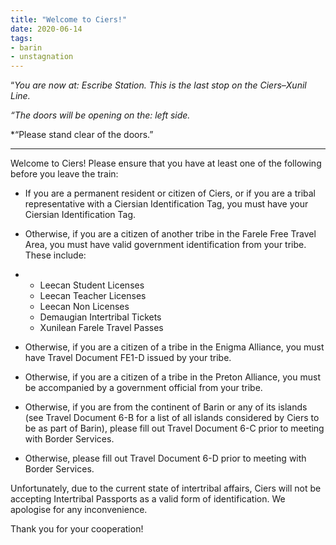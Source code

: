 ```yaml
---
title: "Welcome to Ciers!"
date: 2020-06-14
tags:
- barin
- unstagnation
---
```


“*You are now at: Escribe Station. This is the last stop on the Ciers–Xunil Line.*

*“The doors will be opening on the: left side.*

*“Please stand clear of the doors.”

---

Welcome to Ciers! Please ensure that you have at least one of the following before you leave the train:

- If you are a permanent resident or citizen of Ciers, or if you are a tribal representative with a Ciersian Identification Tag, you must have your Ciersian Identification Tag.

- Otherwise, if you are a citizen of another tribe in the Farele Free Travel Area, you must have valid government identification from your tribe. These include:

- - Leecan Student Licenses
  - Leecan Teacher Licenses
  - Leecan Non Licenses
  - Demaugian Intertribal Tickets
  - Xunilean Farele Travel Passes

- Otherwise, if you are a citizen of a tribe in the Enigma Alliance, you must have Travel Document FE1-D issued by your tribe.

- Otherwise, if you are a citizen of a tribe in the Preton Alliance, you must be accompanied by a government official from your tribe.

- Otherwise, if you are from the continent of Barin or any of its islands (see Travel Document 6-B for a list of all islands considered by Ciers to be as part of Barin), please fill out Travel Document 6-C prior to meeting with Border Services.

- Otherwise, please fill out Travel Document 6-D prior to meeting with Border Services.

Unfortunately, due to the current state of intertribal affairs, Ciers will not be accepting Intertribal Passports as a valid form of identification. We apologise for any inconvenience.

Thank you for your cooperation!